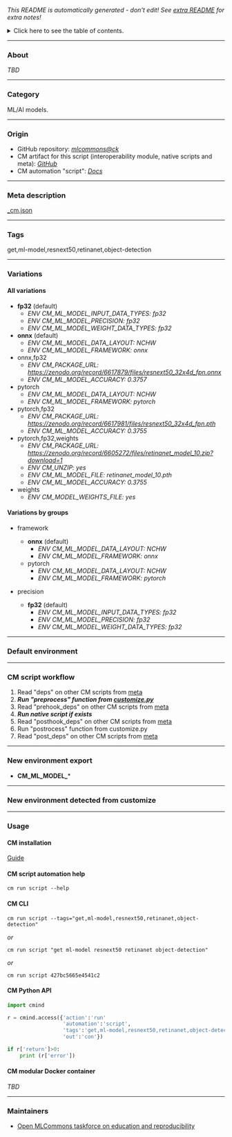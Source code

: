 *This README is automatically generated - don't edit! See [extra README](README-extra.md) for extra notes!*

<details>
<summary>Click here to see the table of contents.</summary>

* [About](#about)
* [Category](#category)
* [Origin](#origin)
* [Meta description](#meta-description)
* [Tags](#tags)
* [Variations](#variations)
  * [ All variations](#all-variations)
  * [ Variations by groups](#variations-by-groups)
* [Default environment](#default-environment)
* [CM script workflow](#cm-script-workflow)
* [New environment export](#new-environment-export)
* [New environment detected from customize](#new-environment-detected-from-customize)
* [Usage](#usage)
  * [ CM installation](#cm-installation)
  * [ CM script automation help](#cm-script-automation-help)
  * [ CM CLI](#cm-cli)
  * [ CM Python API](#cm-python-api)
  * [ CM modular Docker container](#cm-modular-docker-container)
* [Maintainers](#maintainers)

</details>

___
### About

*TBD*
___
### Category

ML/AI models.
___
### Origin

* GitHub repository: *[mlcommons@ck](https://github.com/mlcommons/ck/tree/master/cm-mlops)*
* CM artifact for this script (interoperability module, native scripts and meta): *[GitHub](https://github.com/mlcommons/ck/tree/master/cm-mlops/script/get-ml-model-retinanet)*
* CM automation "script": *[Docs](https://github.com/octoml/ck/blob/master/docs/list_of_automations.md#script)*

___
### Meta description
[_cm.json](_cm.json)

___
### Tags
get,ml-model,resnext50,retinanet,object-detection

___
### Variations
#### All variations
* **fp32** (default)
  - *ENV CM_ML_MODEL_INPUT_DATA_TYPES: fp32*
  - *ENV CM_ML_MODEL_PRECISION: fp32*
  - *ENV CM_ML_MODEL_WEIGHT_DATA_TYPES: fp32*
* **onnx** (default)
  - *ENV CM_ML_MODEL_DATA_LAYOUT: NCHW*
  - *ENV CM_ML_MODEL_FRAMEWORK: onnx*
* onnx,fp32
  - *ENV CM_PACKAGE_URL: https://zenodo.org/record/6617879/files/resnext50_32x4d_fpn.onnx*
  - *ENV CM_ML_MODEL_ACCURACY: 0.3757*
* pytorch
  - *ENV CM_ML_MODEL_DATA_LAYOUT: NCHW*
  - *ENV CM_ML_MODEL_FRAMEWORK: pytorch*
* pytorch,fp32
  - *ENV CM_PACKAGE_URL: https://zenodo.org/record/6617981/files/resnext50_32x4d_fpn.pth*
  - *ENV CM_ML_MODEL_ACCURACY: 0.3755*
* pytorch,fp32,weights
  - *ENV CM_PACKAGE_URL: https://zenodo.org/record/6605272/files/retinanet_model_10.zip?download=1*
  - *ENV CM_UNZIP: yes*
  - *ENV CM_ML_MODEL_FILE: retinanet_model_10.pth*
  - *ENV CM_ML_MODEL_ACCURACY: 0.3755*
* weights
  - *ENV CM_MODEL_WEIGHTS_FILE: yes*

#### Variations by groups

  * framework
    * **onnx** (default)
      - *ENV CM_ML_MODEL_DATA_LAYOUT: NCHW*
      - *ENV CM_ML_MODEL_FRAMEWORK: onnx*
    * pytorch
      - *ENV CM_ML_MODEL_DATA_LAYOUT: NCHW*
      - *ENV CM_ML_MODEL_FRAMEWORK: pytorch*

  * precision
    * **fp32** (default)
      - *ENV CM_ML_MODEL_INPUT_DATA_TYPES: fp32*
      - *ENV CM_ML_MODEL_PRECISION: fp32*
      - *ENV CM_ML_MODEL_WEIGHT_DATA_TYPES: fp32*
___
### Default environment

___
### CM script workflow

  1. Read "deps" on other CM scripts from [meta](https://github.com/mlcommons/ck/tree/master/cm-mlops/script/get-ml-model-retinanet/_cm.json)
  1. ***Run "preprocess" function from [customize.py](https://github.com/mlcommons/ck/tree/master/cm-mlops/script/get-ml-model-retinanet/customize.py)***
  1. Read "prehook_deps" on other CM scripts from [meta](https://github.com/mlcommons/ck/tree/master/cm-mlops/script/get-ml-model-retinanet/_cm.json)
  1. ***Run native script if exists***
  1. Read "posthook_deps" on other CM scripts from [meta](https://github.com/mlcommons/ck/tree/master/cm-mlops/script/get-ml-model-retinanet/_cm.json)
  1. Run "postrocess" function from customize.py
  1. Read "post_deps" on other CM scripts from [meta](https://github.com/mlcommons/ck/tree/master/cm-mlops/script/get-ml-model-retinanet/_cm.json)
___
### New environment export

* **CM_ML_MODEL_***
___
### New environment detected from customize

___
### Usage

#### CM installation
[Guide](https://github.com/mlcommons/ck/blob/master/docs/installation.md)

#### CM script automation help
```cm run script --help```

#### CM CLI
`cm run script --tags="get,ml-model,resnext50,retinanet,object-detection"`

*or*

`cm run script "get ml-model resnext50 retinanet object-detection"`

*or*

`cm run script 427bc5665e4541c2`

#### CM Python API

```python
import cmind

r = cmind.access({'action':'run'
                  'automation':'script',
                  'tags':'get,ml-model,resnext50,retinanet,object-detection'
                  'out':'con'})

if r['return']>0:
    print (r['error'])
```

#### CM modular Docker container
*TBD*
___
### Maintainers

* [Open MLCommons taskforce on education and reproducibility](https://github.com/mlcommons/ck/blob/master/docs/mlperf-education-workgroup.md)